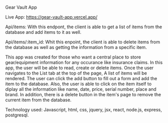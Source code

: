 Gear Vault App

Live App: https://gear-vault-app.vercel.app/

Api/items: With this endpont, the client is able to get a list of items from the database and add items to it as well.

Api/items/:item_id: Whit this enpoint, the client is able to delete items from the database as well as getting the information from a specific item.

This app was created for those who want a central place to store gear/equipment information for any occurance like insurance claims. In this app, the user will be able to read, create or delete items. Once the user navigates to the List tab at the top of the page, A list of items will be rendered. The user can click the add button to fill out a form and add the item to the database. Also, the user is able to click on the item itself to diplay all the information like name, date, price, serial number, place and brand. In addition, there is a delete button in the item's page to remove the current item from the database. 

Technology used: Javascript, html, css, jquery, jsx, react, node.js, express, postgresql.
